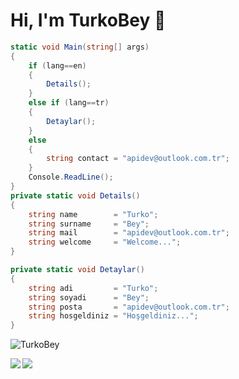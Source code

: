 # Hi, I'm TurkoBey 👋

```csharp
static void Main(string[] args)
{
    if (lang==en)
    {
    	Details();
    }
    else if (lang==tr)
    {
    	Detaylar();
    }
    else
    {
    	string contact = "apidev@outlook.com.tr";
    }
    Console.ReadLine();
}
private static void Details()
{
    string name        = "Turko";
    string surname     = "Bey";
    string mail        = "apidev@outlook.com.tr";
    string welcome     = "Welcome...";
}

private static void Detaylar()
{
    string adi         = "Turko";
    string soyadi      = "Bey";
    string posta       = "apidev@outlook.com.tr";
    string hosgeldiniz = "Hoşgeldiniz...";
}
```
<p align="left"> <img src="https://komarev.com/ghpvc/?username=TurkoBey&label=Profile%20views&color=0e75b6&style=flat" alt="TurkoBey" /> </p> 
<a href="#">
  <img align="left" src="https://github-readme-stats.vercel.app/api?username=TurkoBey&show_icons=true&theme=radical" />
</a>
<a href="#">
  <img align="center" src="https://github-readme-stats.vercel.app/api/top-langs/?username=TurkoBey&layout=compact&show_icons=true&theme=radical" />
</a>


         
